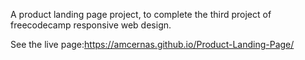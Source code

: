 A product landing page project, to complete the third project of freecodecamp responsive web design.

See the live page:https://amcernas.github.io/Product-Landing-Page/
